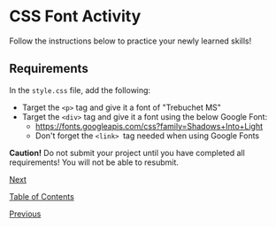 # CSS Font Activity

Follow the instructions below to practice your newly learned skills!

## Requirements

In the `style.css` file, add the following:

- Target the `<p>` tag and give it a font of "Trebuchet MS"
- Target the `<div>` tag and give it a font using the below Google Font:
  - https://fonts.googleapis.com/css?family=Shadows+Into+Light
  - Don't forget the `<link> `tag needed when using Google Fonts

**Caution!**
Do not submit your project until you have completed all requirements! You will not be able to resubmit.

[Next](./5.md)

[Table of Contents](./README.md)

[Previous](./3.md)

